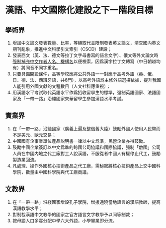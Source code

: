# 漢語、中文國際化建設之下一階段目標
## 學術界
1. 增加中文論文發表數量、比率，等額取代並限制發表英文論文，清查國内英文期刊亂象，推進中文科學引文索引（CSCD）建設；
2. 發表西文（英、法、德文等拉丁文字母書寫的語言文字）、俄文等外文論文時[强制補充中文作者人名、機構名](https://news.sciencenet.cn/sbhtmlnews/2021/3/361309.shtm)以便檢索，因爲漢字拉丁文轉寫（中日朝越均有）將同音不同字重名。
3. 只要具備開設條件，高等學校應將公共外語一一對應于高考外語（英、俄、日、德、法、西班牙語，共6門），以高考外語爲主修外語選擇依據，提升我國人能引用外國文獻的文種數目（人文社科應重視）；
4. 用漢語水平考試取代英語水平作爲招收留學生的標準，强制英語國家、法語國家及「一帶一路」沿綫國家來華留學生參加漢語水平考試。
## 實業界
1. 在「一帶一路」沿綫國家（廣義上遍及整個舊大陸）鼓勵外國人使用人民幣而不是美元、歐元交易；
2. 中國國有企事業單位產品説明書一律以中文爲準，民營企業亦得鼓勵。
3. 鼓勵中國企業簽訂以中文爲準的跨國公司協議和國際協議，强制「敵國」公司人員在中國内地之代工廠對工人說漢語，不服從者中國人有權停止代工，鼓勵製造業回流。
4. 凡處理、操作外國核心技術產品之代工廠，需秘密將核心技術產品上交中國科學院，數量由中國科學院與代工廠商議。
## 文教界
1. 在「一帶一路」沿綫國家增設孔子學院，增援通曉當地語言的漢語教師，提高漢語教學水平；
2. 對制裁漢語中文教學的國家之官方語言文字教學予以同等制裁；
3. 按母語人口多寡分配中學六大外語，小學畢業即分流。
